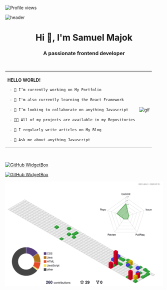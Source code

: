 ![Profile views](https://gpvc.arturio.dev/samuel-ma)  

![header](https://capsule-render.vercel.app/api?type=waving&color=_custom_gradient=30:0000FF,70:a82da8&height=300&section=header&text=SoniQ%20&fontSize=90&descAlignY=40)

<h1 align="center">Hi 👋, I'm Samuel Majok</h1>
<h3 align="center">A passionate frontend developer</h3>

<br>

<table border="0">
 <tr>
    <td> 
     <br>
     <strong>HELLO WORLD!</strong>
     
     - 🔭 I’m currently working on My Portfolio

     - 🌱 I'm also currently learning the React Framework

     - 👯 I’m looking to collaborate on anything Javascript

     - 👨‍💻 All of my projects are available in my Repositories

     - 📝 I regularly write articles on My Blog

     - 💬 Ask me about anything Javascript
     
     
   </td>
  
   <td>
      <img width="400" align="center" alt="gif" src="https://i.pinimg.com/originals/7e/6c/9a/7e6c9aaa92780d1674141ed2e30faab3.gif">
   </td>
 </tr>
  
</table>

<br>

[![GitHub WidgetBox](https://github-widgetbox.vercel.app/api/profile?username=samuel-ma&data=followers,repositories,stars,commits)](https://github.com/samuel-ma/github-widgetbox)

[![GitHub WidgetBox](https://github-widgetbox.vercel.app/api/skills?names=js,ts,java,python,html,css,c,cpp,kotlin,xml,json,mysql,sass,markdown)](https://github.com/Jurredr/github-widgetbox)

![](./profile-3d-contrib/profile-gitblock.svg)


